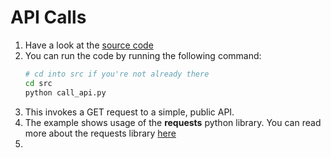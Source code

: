 # API Calls
1. Have a look at the [source code](src/call_api.py)
2. You can run the code by running the following command:
    ```bash
   # cd into src if you're not already there
   cd src
   python call_api.py
    ```
3. This invokes a GET request to a simple, public API.
4. The example shows usage of the **requests** python library. You can read more about the requests library [here](https://realpython.com/python-requests/)
5. 